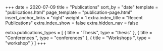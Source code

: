 +++
date = 2020-07-09
title = "Publications"
sort_by = "date"
template = "publications.html"
page_template = "publication-page.html"
insert_anchor_links = "right"
weight = 1
extra.index_title = "Recent Publications"
extra.index_show = false
extra.hidden_nav = false

extra.publications_types = [
  { title = "Thesis", type = "thesis" },
  { title = "Conferences ", type = "conferences" },
  { title = "Workshops ", type = "workshop" }
]
+++

<!-- ## Topic of interest

My research activities focuses on rainbows. -->
